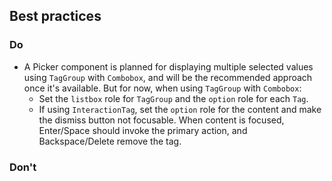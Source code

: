 ## Best practices

### Do

- A Picker component is planned for displaying multiple selected values using `TagGroup` with `Combobox`, and will be the recommended approach once it's available. But for now, when using `TagGroup` with `Combobox`:
  - Set the `listbox` role for `TagGroup` and the `option` role for each `Tag`.
  - If using `InteractionTag`, set the `option` role for the content and make the dismiss button not focusable. When content is focused, Enter/Space should invoke the primary action, and Backspace/Delete remove the tag.

### Don't
